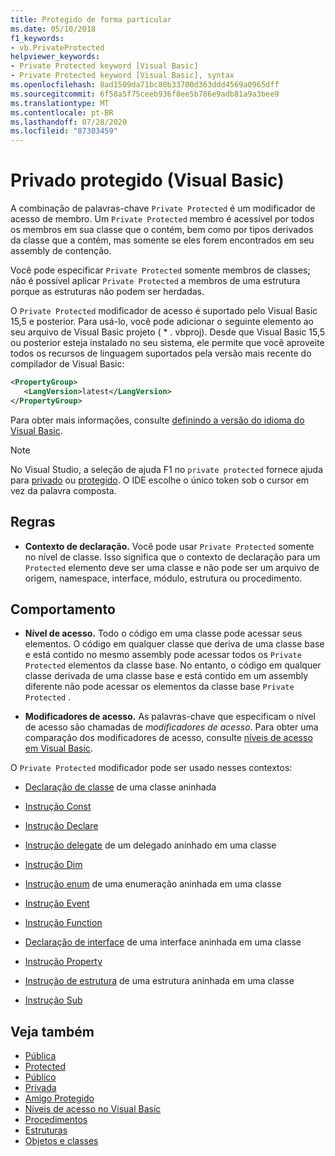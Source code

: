 ```yaml
---
title: Protegido de forma particular
ms.date: 05/10/2018
f1_keywords:
- vb.PrivateProtected
helpviewer_keywords:
- Private Protected keyword [Visual Basic]
- Private Protected keyword [Visual Basic], syntax
ms.openlocfilehash: 8ad1509da71bc80b33700d363ddd4569a0965dff
ms.sourcegitcommit: 6f58a5f75ceeb936f8ee5b786e9adb81a9a3bee9
ms.translationtype: MT
ms.contentlocale: pt-BR
ms.lasthandoff: 07/28/2020
ms.locfileid: "87303459"
---
```

# <a name="private-protected-visual-basic"></a>Privado protegido (Visual Basic)

A combinação de palavras-chave `Private Protected` é um modificador de acesso de membro. Um `Private Protected` membro é acessível por todos os membros em sua classe que o contém, bem como por tipos derivados da classe que a contém, mas somente se eles forem encontrados em seu assembly de contenção.

Você pode especificar `Private Protected` somente membros de classes; não é possível aplicar `Private Protected` a membros de uma estrutura porque as estruturas não podem ser herdadas.

O `Private Protected` modificador de acesso é suportado pelo Visual Basic 15,5 e posterior. Para usá-lo, você pode adicionar o seguinte elemento ao seu arquivo de Visual Basic projeto ( \* . vbproj). Desde que Visual Basic 15,5 ou posterior esteja instalado no seu sistema, ele permite que você aproveite todos os recursos de linguagem suportados pela versão mais recente do compilador de Visual Basic:

```xml
<PropertyGroup>
   <LangVersion>latest</LangVersion>
</PropertyGroup>
```

Para obter mais informações, consulte [definindo a versão do idioma do Visual Basic](../configure-language-version.md).

> [!NOTE]
> No Visual Studio, a seleção de ajuda F1 no `private protected` fornece ajuda para [privado](private.md) ou [protegido](protected.md). O IDE escolhe o único token sob o cursor em vez da palavra composta.

## <a name="rules"></a>Regras

- **Contexto de declaração.** Você pode usar `Private Protected` somente no nível de classe. Isso significa que o contexto de declaração para um `Protected` elemento deve ser uma classe e não pode ser um arquivo de origem, namespace, interface, módulo, estrutura ou procedimento.

## <a name="behavior"></a>Comportamento

- **Nível de acesso.** Todo o código em uma classe pode acessar seus elementos. O código em qualquer classe que deriva de uma classe base e está contido no mesmo assembly pode acessar todos os `Private Protected` elementos da classe base. No entanto, o código em qualquer classe derivada de uma classe base e está contido em um assembly diferente não pode acessar os elementos da classe base `Private Protected` .

- **Modificadores de acesso.** As palavras-chave que especificam o nível de acesso são chamadas de *modificadores de acesso*. Para obter uma comparação dos modificadores de acesso, consulte [níveis de acesso em Visual Basic](../../programming-guide/language-features/declared-elements/access-levels.md).

O `Private Protected` modificador pode ser usado nesses contextos:

- [Declaração de classe](../statements/class-statement.md) de uma classe aninhada

- [Instrução Const](../statements/const-statement.md)

- [Instrução Declare](../statements/declare-statement.md)

- [Instrução delegate](../statements/delegate-statement.md) de um delegado aninhado em uma classe

- [Instrução Dim](../statements/dim-statement.md)

- [Instrução enum](../statements/enum-statement.md) de uma enumeração aninhada em uma classe

- [Instrução Event](../statements/event-statement.md)

- [Instrução Function](../statements/function-statement.md)

- [Declaração de interface](../statements/interface-statement.md) de uma interface aninhada em uma classe

- [Instrução Property](../statements/property-statement.md)

- [Instrução de estrutura](../statements/structure-statement.md) de uma estrutura aninhada em uma classe

- [Instrução Sub](../statements/sub-statement.md)

## <a name="see-also"></a>Veja também

- [Pública](public.md)
- [Protected](protected.md)
- [Público](friend.md)
- [Privada](private.md)
- [Amigo Protegido](./protected-friend.md)
- [Níveis de acesso no Visual Basic](../../programming-guide/language-features/declared-elements/access-levels.md)
- [Procedimentos](../../programming-guide/language-features/procedures/index.md)
- [Estruturas](../../programming-guide/language-features/data-types/structures.md)
- [Objetos e classes](../../programming-guide/language-features/objects-and-classes/index.md)
